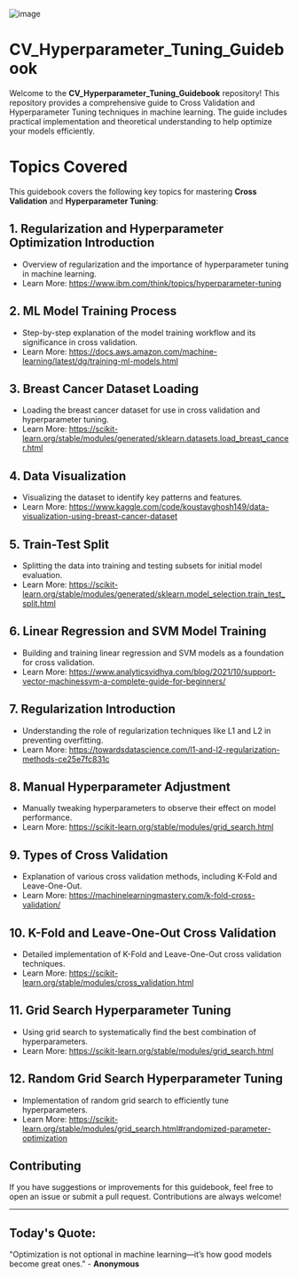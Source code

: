 ![image](https://fastercapital.com/i/Hyperparameter-tuning--Optimizing-Hyperparameters-with-Default-Models--Introduction-to-Hyperparameter-Tuning.webp)
# CV_Hyperparameter_Tuning_Guidebook

Welcome to the **CV_Hyperparameter_Tuning_Guidebook** repository! This repository provides a comprehensive guide to Cross Validation and Hyperparameter Tuning techniques in machine learning. The guide includes practical implementation and theoretical understanding to help optimize your models efficiently.

# Topics Covered
This guidebook covers the following key topics for mastering **Cross Validation** and **Hyperparameter Tuning**:

## 1. **Regularization and Hyperparameter Optimization Introduction**
- Overview of regularization and the importance of hyperparameter tuning in machine learning.
- Learn More: https://www.ibm.com/think/topics/hyperparameter-tuning

## 2. **ML Model Training Process**
- Step-by-step explanation of the model training workflow and its significance in cross validation.
- Learn More: https://docs.aws.amazon.com/machine-learning/latest/dg/training-ml-models.html

## 3. **Breast Cancer Dataset Loading**
- Loading the breast cancer dataset for use in cross validation and hyperparameter tuning.
- Learn More: https://scikit-learn.org/stable/modules/generated/sklearn.datasets.load_breast_cancer.html

## 4. **Data Visualization**
- Visualizing the dataset to identify key patterns and features.
- Learn More: https://www.kaggle.com/code/koustavghosh149/data-visualization-using-breast-cancer-dataset

## 5. **Train-Test Split**
- Splitting the data into training and testing subsets for initial model evaluation.
- Learn More: https://scikit-learn.org/stable/modules/generated/sklearn.model_selection.train_test_split.html

## 6. **Linear Regression and SVM Model Training**
- Building and training linear regression and SVM models as a foundation for cross validation.
- Learn More: https://www.analyticsvidhya.com/blog/2021/10/support-vector-machinessvm-a-complete-guide-for-beginners/

## 7. **Regularization Introduction**
- Understanding the role of regularization techniques like L1 and L2 in preventing overfitting.
- Learn More: https://towardsdatascience.com/l1-and-l2-regularization-methods-ce25e7fc831c

## 8. **Manual Hyperparameter Adjustment**
- Manually tweaking hyperparameters to observe their effect on model performance.
- Learn More: https://scikit-learn.org/stable/modules/grid_search.html

## 9. **Types of Cross Validation**
- Explanation of various cross validation methods, including K-Fold and Leave-One-Out.
- Learn More: https://machinelearningmastery.com/k-fold-cross-validation/

## 10. **K-Fold and Leave-One-Out Cross Validation**
- Detailed implementation of K-Fold and Leave-One-Out cross validation techniques.
- Learn More: https://scikit-learn.org/stable/modules/cross_validation.html

## 11. **Grid Search Hyperparameter Tuning**
- Using grid search to systematically find the best combination of hyperparameters.
- Learn More: https://scikit-learn.org/stable/modules/grid_search.html

## 12. **Random Grid Search Hyperparameter Tuning**
- Implementation of random grid search to efficiently tune hyperparameters.
- Learn More: https://scikit-learn.org/stable/modules/grid_search.html#randomized-parameter-optimization

## Contributing
If you have suggestions or improvements for this guidebook, feel free to open an issue or submit a pull request. Contributions are always welcome!

----

## Today's Quote:

"Optimization is not optional in machine learning—it’s how good models become great ones." - **Anonymous**
